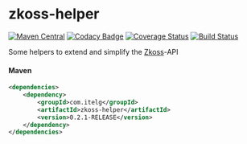 zkoss-helper
============

[![Maven Central](https://maven-badges.herokuapp.com/maven-central/com.itelg/zkoss-helper/badge.svg)](https://maven-badges.herokuapp.com/maven-central/com.itelg/zkoss-helper)
[![Codacy Badge](https://api.codacy.com/project/badge/grade/af1a19655a124f1092b9afa25d1210b6)](https://www.codacy.com/app/eggers-julian/zkoss-helper)
[![Coverage Status](https://coveralls.io/repos/julian-eggers/zkoss-helper/badge.svg)](https://coveralls.io/r/julian-eggers/zkoss-helper)
[![Build Status](https://travis-ci.org/julian-eggers/zkoss-helper.svg?branch=master)](https://travis-ci.org/julian-eggers/zkoss-helper)

Some helpers to extend and simplify the [Zkoss](http://www.zkoss.org/ "Zkoss-Framework")-API

#### Maven
```xml
<dependencies>
	<dependency>
		<groupId>com.itelg</groupId>
		<artifactId>zkoss-helper</artifactId>
		<version>0.2.1-RELEASE</version>
	</dependency>
</dependencies>
```
